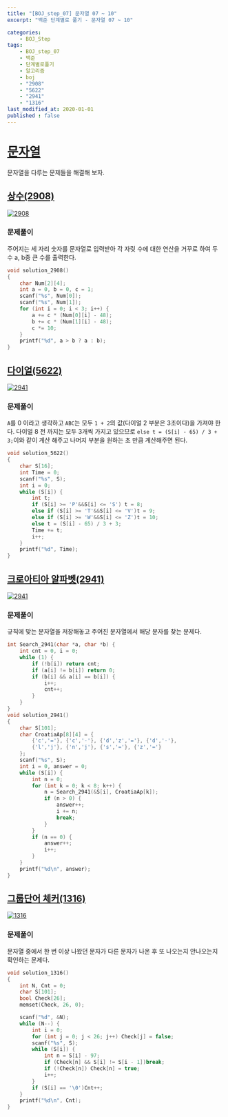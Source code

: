 ```yaml
---
title: "[BOJ_step_07] 문자열 07 ~ 10"
excerpt: "백준 단계별로 풀기 - 문자열 07 ~ 10"

categories:
    - BOJ_Step
tags:
    - BOJ_step_07
    - 백준
    - 단계별로풀기
    - 알고리즘
    - boj
    - "2908"  
    - "5622"  
    - "2941"  
    - "1316"  
last_modified_at: 2020-01-01
published : false
--- 
```

  
# [문자열](https://www.acmicpc.net/step/7)  
문자열을 다루는 문제들을 해결해 보자.  
  
## [상수(2908)](https://www.acmicpc.net/problem/2908)  
  
[![2908](/assets/BOJ-step/2020-01-01-BOJstep-07-03-img01.jpg)](/assets/BOJ-step/2019-12-30-BOJstep-07-02-img01.jpg)  
  
### 문제풀이  
주어지는 세 자리 숫자를 문자열로 입력받아 각 자릿 수에 대한 연산을 거꾸로 하여 두 수 a, b중 큰 수를 출력한다.  

```cpp  
void solution_2908()
{
	char Num[2][4];
	int a = 0, b = 0, c = 1;
	scanf("%s", Num[0]);
	scanf("%s", Num[1]);
	for (int i = 0; i < 3; i++) {
		a += c * (Num[0][i] - 48);
		b += c * (Num[1][i] - 48);
		c *= 10;
	}
	printf("%d", a > b ? a : b);
}
```  
   
## [다이얼(5622)](https://www.acmicpc.net/problem/5622)  
  
[![2941](/assets/BOJ-step/2020-01-01-BOJstep-07-03-img02.jpg)](/assets/BOJ-step/2019-12-30-BOJstep-07-02-img02.jpg)  
  
### 문제풀이  
`A`를 0 이라고 생각하고 `ABC`는 모두 `1 + 2`의 값(다이얼 2 부분은 3초이다)을 가져야 한다. 다이얼 8 전 까지는 모두 3개씩 가지고 있으므로 `else t = (S[i] - 65) / 3 + 3;`이와 같이 계산 해주고 나머지 부분을 원하는 초 만큼 계산해주면 된다.  
  
```cpp  
void solution_5622()
{
	char S[16];
	int Time = 0;
	scanf("%s", S);
	int i = 0;
	while (S[i]) {
		int t;
		if (S[i] >= 'P'&&S[i] <= 'S') t = 8;
		else if (S[i] >= 'T'&&S[i] <= 'V')t = 9;
		else if (S[i] >= 'W'&&S[i] <= 'Z')t = 10;
		else t = (S[i] - 65) / 3 + 3;
		Time += t;
		i++;
	}
	printf("%d", Time);
}
```  
  
## [크로아티아 알파벳(2941)](https://www.acmicpc.net/problem/2941)  
  
[![2941](/assets/BOJ-step/2020-01-01-BOJstep-07-03-img03.jpg)](/assets/BOJ-step/2019-12-30-BOJstep-07-02-img03.jpg)  
  
### 문제풀이  
규칙에 맞는 문자열을 저장해놓고 주어진 문자열에서 해당 문자를 찾는 문제다.  

  
```cpp  
int Search_2941(char *a, char *b) {
	int cnt = 0, i = 0;
	while (1) {
		if (!b[i]) return cnt;
		if (a[i] != b[i]) return 0;
		if (b[i] && a[i] == b[i]) {
			i++;
			cnt++;
		}
	}
}
void solution_2941()
{
	char S[101];
	char CroatiaAp[8][4] = {
		{'c','='}, {'c','-'}, {'d','z','='}, {'d','-'},
		{'l','j'}, {'n','j'}, {'s','='}, {'z','='}
	};
	scanf("%s", S);
	int i = 0, answer = 0;
	while (S[i]) {
		int n = 0;
		for (int k = 0; k < 8; k++) {
			n = Search_2941(&S[i], CroatiaAp[k]);
			if (n > 0) {
				answer++;
				i += n;
				break;
			}
		}
		if (n == 0) {
			answer++;
			i++;
		}
	}
	printf("%d\n", answer);
}
```  
  
## [그룹단어 체커(1316)](https://www.acmicpc.net/problem/1316)  
  
[![1316](/assets/BOJ-step/2020-01-01-BOJstep-07-03-img04.jpg)](/assets/BOJ-step/2019-12-30-BOJstep-07-02-img04.jpg)  
  
### 문제풀이  
문자열 중에서 한 번 이상 나왔던 문자가 다른 문자가 나온 후 또 나오는지 안나오는지 확인하는 문제다.  
  
  
```cpp  
void solution_1316()
{
	int N, Cnt = 0;
	char S[101];
	bool Check[26];
	memset(Check, 26, 0);

	scanf("%d", &N);
	while (N--) {
		int i = 0;
		for (int j = 0; j < 26; j++) Check[j] = false;
		scanf("%s", S);
		while (S[i]) {
			int n = S[i] - 97;
			if (Check[n] && S[i] != S[i - 1])break;
			if (!Check[n]) Check[n] = true;
			i++;
		}
		if (S[i] == '\0')Cnt++;
	}
	printf("%d\n", Cnt);
}
```  


